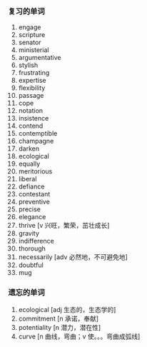 ### 复习的单词

1. engage
2. scripture
3. senator
4. ministerial
5. argumentative
6. stylish
7. frustrating
8. expertise
9. flexibility
10. passage
11. cope
12. notation
13. insistence
14. contend
15. contemptible
16. champagne
17. darken
18. ecological
19. equally
20. meritorious
21. liberal
22. defiance
23. contestant
24. preventive
25. precise
26. elegance
27. thrive [v 兴旺，繁荣，茁壮成长]
28. gravity
29. indifference
30. thorough
31. necessarily [adv 必然地，不可避免地]
32. doubtful
33. mug

### 遗忘的单词

1. ecological [adj 生态的，生态学的]
2. commitment [n 承诺，奉献]
3. potentiality [n 潜力，潜在性]
4. curve [n 曲线，弯曲；v 使。。。弯曲成弧线]